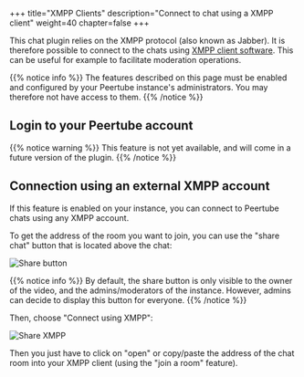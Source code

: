 +++
title="XMPP Clients"
description="Connect to chat using a XMPP client"
weight=40
chapter=false
+++

This chat plugin relies on the XMPP protocol (also known as Jabber).
It is therefore possible to connect to the chats using
[XMPP client software](https://en.wikipedia.org/wiki/XMPP#Clients).
This can be useful for example to facilitate moderation operations.

{{% notice info %}}
The features described on this page must be enabled and configured by
your Peertube instance's administrators. You may therefore not have access to them.
{{% /notice %}}

## Login to your Peertube account

{{% notice warning %}}
This feature is not yet available, and will come in a future version of the plugin.
{{% /notice %}}

## Connection using an external XMPP account

If this feature is enabled on your instance, you can connect to Peertube
chats using any XMPP account.

To get the address of the room you want to join, you can use the "share chat"
button that is located above the chat:

![Share button](/peertube-plugin-livechat/images/share_button.png?classes=shadow,border&height=200px)

{{% notice info %}}
By default, the share button is only visible to the owner of the video,
and the admins/moderators of the instance.
However, admins can decide to display this button for everyone.
{{% /notice %}}

Then, choose "Connect using XMPP":

![Share XMPP](/peertube-plugin-livechat/images/share_xmpp_dialog.png?classes=shadow,border&height=200px)

Then you just have to click on "open" or copy/paste the address of the chat room into your XMPP client
(using the "join a room" feature).
